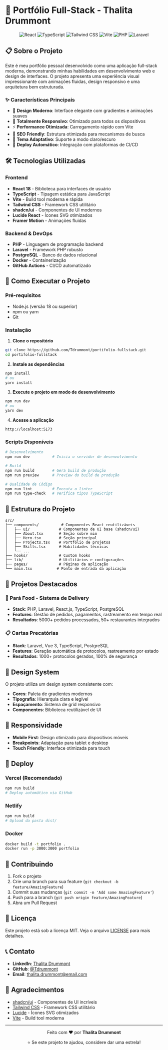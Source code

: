 # 🚀 Portfólio Full-Stack - Thalita Drummont

<div align="center">
  <img src="https://img.shields.io/badge/React-20232A?style=for-the-badge&logo=react&logoColor=61DAFB" alt="React" />
  <img src="https://img.shields.io/badge/TypeScript-007ACC?style=for-the-badge&logo=typescript&logoColor=white" alt="TypeScript" />
  <img src="https://img.shields.io/badge/Tailwind_CSS-38B2AC?style=for-the-badge&logo=tailwind-css&logoColor=white" alt="Tailwind CSS" />
  <img src="https://img.shields.io/badge/Vite-646CFF?style=for-the-badge&logo=vite&logoColor=white" alt="Vite" />
  <img src="https://img.shields.io/badge/PHP-777BB4?style=for-the-badge&logo=php&logoColor=white" alt="PHP" />
  <img src="https://img.shields.io/badge/Laravel-FF2D20?style=for-the-badge&logo=laravel&logoColor=white" alt="Laravel" />
</div>

## 📋 Sobre o Projeto

Este é meu portfólio pessoal desenvolvido como uma aplicação full-stack moderna, demonstrando minhas habilidades em desenvolvimento web e design de interfaces. O projeto apresenta uma experiência visual impressionante com animações fluidas, design responsivo e uma arquitetura bem estruturada.

### ✨ Características Principais

- 🎨 **Design Moderno**: Interface elegante com gradientes e animações suaves
- 📱 **Totalmente Responsivo**: Otimizado para todos os dispositivos
- ⚡ **Performance Otimizada**: Carregamento rápido com Vite
- 🎯 **SEO Friendly**: Estrutura otimizada para mecanismos de busca
- 🌙 **Tema Adaptativo**: Suporte a modo claro/escuro
- 🚀 **Deploy Automático**: Integração com plataformas de CI/CD

## 🛠️ Tecnologias Utilizadas

### Frontend
- **React 18** - Biblioteca para interfaces de usuário
- **TypeScript** - Tipagem estática para JavaScript
- **Vite** - Build tool moderna e rápida
- **Tailwind CSS** - Framework CSS utilitário
- **shadcn/ui** - Componentes de UI modernos
- **Lucide React** - Ícones SVG otimizados
- **Framer Motion** - Animações fluidas

### Backend & DevOps
- **PHP** - Linguagem de programação backend
- **Laravel** - Framework PHP robusto
- **PostgreSQL** - Banco de dados relacional
- **Docker** - Containerização
- **GitHub Actions** - CI/CD automatizado

## 🚀 Como Executar o Projeto

### Pré-requisitos
- Node.js (versão 18 ou superior)
- npm ou yarn
- Git

### Instalação

1. **Clone o repositório**
```bash
git clone https://github.com/Tdrummont/portifolio-fullstack.git
cd portifolio-fullstack
```

2. **Instale as dependências**
```bash
npm install
# ou
yarn install
```

3. **Execute o projeto em modo de desenvolvimento**
```bash
npm run dev
# ou
yarn dev
```

4. **Acesse a aplicação**
```
http://localhost:5173
```

### Scripts Disponíveis

```bash
# Desenvolvimento
npm run dev          # Inicia o servidor de desenvolvimento

# Build
npm run build        # Gera build de produção
npm run preview      # Preview do build de produção

# Qualidade de Código
npm run lint         # Executa o linter
npm run type-check   # Verifica tipos TypeScript
```

## 📁 Estrutura do Projeto

```
src/
├── components/          # Componentes React reutilizáveis
│   ├── ui/             # Componentes de UI base (shadcn/ui)
│   ├── About.tsx       # Seção sobre mim
│   ├── Hero.tsx        # Seção principal
│   ├── Projects.tsx    # Portfólio de projetos
│   ├── Skills.tsx      # Habilidades técnicas
│   └── ...
├── hooks/              # Custom hooks
├── lib/                # Utilitários e configurações
├── pages/              # Páginas da aplicação
└── main.tsx           # Ponto de entrada da aplicação
```

## 🎯 Projetos Destacados

### 🍕 Pará Food - Sistema de Delivery
- **Stack**: PHP, Laravel, React.js, TypeScript, PostgreSQL
- **Features**: Gestão de pedidos, pagamentos, rastreamento em tempo real
- **Resultados**: 5000+ pedidos processados, 50+ restaurantes integrados

### 📋 Cartas Precatórias
- **Stack**: Laravel, Vue 3, TypeScript, PostgreSQL
- **Features**: Geração automática de protocolos, rastreamento por estado
- **Resultados**: 1000+ protocolos gerados, 100% de segurança

## 🎨 Design System

O projeto utiliza um design system consistente com:
- **Cores**: Paleta de gradientes modernos
- **Tipografia**: Hierarquia clara e legível
- **Espaçamento**: Sistema de grid responsivo
- **Componentes**: Biblioteca reutilizável de UI

## 📱 Responsividade

- **Mobile First**: Design otimizado para dispositivos móveis
- **Breakpoints**: Adaptação para tablet e desktop
- **Touch Friendly**: Interface otimizada para touch

## 🚀 Deploy

### Vercel (Recomendado)
```bash
npm run build
# Deploy automático via GitHub
```

### Netlify
```bash
npm run build
# Upload da pasta dist/
```

### Docker
```bash
docker build -t portfolio .
docker run -p 3000:3000 portfolio
```

## 🤝 Contribuindo

1. Fork o projeto
2. Crie uma branch para sua feature (`git checkout -b feature/AmazingFeature`)
3. Commit suas mudanças (`git commit -m 'Add some AmazingFeature'`)
4. Push para a branch (`git push origin feature/AmazingFeature`)
5. Abra um Pull Request

## 📄 Licença

Este projeto está sob a licença MIT. Veja o arquivo [LICENSE](LICENSE) para mais detalhes.

## 📞 Contato

- **LinkedIn**: [Thalita Drummont](https://linkedin.com/in/thalita-drummont)
- **GitHub**: [@Tdrummont](https://github.com/Tdrummont)
- **Email**: thalita.drummont@email.com

## 🙏 Agradecimentos

- [shadcn/ui](https://ui.shadcn.com/) - Componentes de UI incríveis
- [Tailwind CSS](https://tailwindcss.com/) - Framework CSS utilitário
- [Lucide](https://lucide.dev/) - Ícones SVG otimizados
- [Vite](https://vitejs.dev/) - Build tool moderna

---

<div align="center">
  <p>Feito com ❤️ por <strong>Thalita Drummont</strong></p>
  <p>⭐ Se este projeto te ajudou, considere dar uma estrela!</p>
</div>